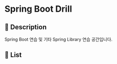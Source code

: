 # Spring Boot Drill

## :book: Description

Spring Boot 연습 및 기타 Spring Library 연습 공간입니다.

## :pencil: List

